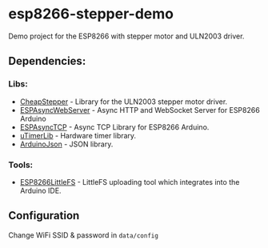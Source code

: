 # esp8266-stepper-demo
Demo project for the ESP8266 with stepper motor and ULN2003 driver.

## Dependencies:

### Libs:
* [CheapStepper](https://github.com/kolod/CheapStepper) - Library for the ULN2003 stepper motor driver.
* [ESPAsyncWebServer](https://github.com/me-no-dev/ESPAsyncWebServer) - Async HTTP and WebSocket Server for ESP8266 Arduino
* [ESPAsyncTCP](https://github.com/me-no-dev/ESPAsyncTCP) - Async TCP Library for ESP8266 Arduino.
* [uTimerLib](https://github.com/Naguissa/uTimerLib) - Hardware timer library.
* [ArduinoJson](https://arduinojson.org/) - JSON library.

### Tools:
* [ESP8266LittleFS](https://github.com/earlephilhower/arduino-esp8266littlefs-plugin) - LittleFS uploading tool which integrates into the Arduino IDE.
    
## Configuration    
Change WiFi SSID & password in ```data/config```
